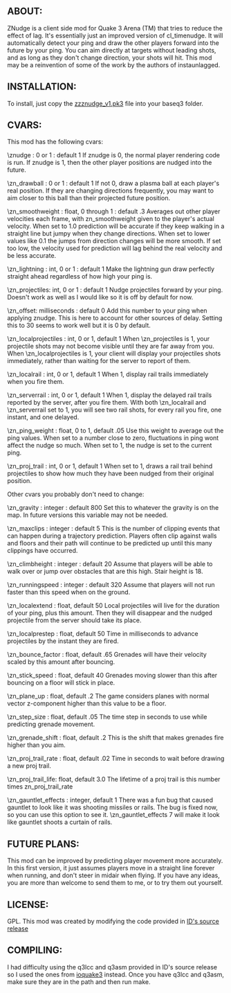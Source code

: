 ## ABOUT:

ZNudge is a client side mod for Quake 3 Arena (TM)
that tries to reduce the effect of lag.
It's essentially just an improved version of cl_timenudge.
It will automatically detect your ping and draw the other players forward
into the future by your ping. You can aim directly at targets
without leading shots, and as long as they don't change direction,
your shots will hit. This mod may be a reinvention of some of the work
by the authors of instaunlagged.


## INSTALLATION:

To install, just copy the [zzznudge_v1.pk3](https://github.com/ry4096/znudge/raw/master/znudge_v1/zzznudge_v1.pk3) file into your baseq3 folder.


## CVARS:

This mod has the following cvars:

\znudge : 0 or 1 : default 1
	If znudge is 0, the normal player rendering code is run.
	If znudge is 1, then the other player positions are nudged into the future.

\zn_drawball : 0 or 1 : default 1
	If not 0, draw a plasma ball at each player's real position.
	If they are changing directions frequently, you may want
	to aim closer to this ball than their projected future position.

\zn_smoothweight : float, 0 through 1 : default .3
	Averages out other player velocities each frame,
	with zn_smoothweight given to the player's actual velocity.
	When set to 1.0 prediction will be accurate if they keep walking
	in a straight line but jumpy when they change directions.
	When set to lower values like 0.1 the jumps from direction changes
	will be more smooth. If set too low, the velocity used for prediction
	will lag behind the real velocity and be less accurate.

\zn_lightning : int, 0 or 1 : default 1
	Make the lightning gun draw perfectly straight ahead regardless of how high
	your ping is. 

\zn_projectiles: int, 0 or 1 : default 1
	Nudge projectiles forward by your ping. Doesn't work as well as I would like
	so it is off by default for now.


\zn_offset: milliseconds : default 0
	Add this number to your ping when applying znudge. This is here
	to account for other sources of delay. Setting this to 30 seems
	to work well but it is 0 by default.


\zn_localprojectiles : int, 0 or 1, default 1
	When \zn_projectiles is 1, your projectile shots
	may not become visible until they are far away from you.
	When \zn_localprojectiles is 1, your client will display
	your projectiles shots immediately, rather than waiting
	for the server to report of them.
	

\zn_localrail : int, 0 or 1, default 1
	When 1, display rail trails immediately when you fire them.


\zn_serverrail : int, 0 or 1, default 1
	When 1, display the delayed rail trails reported by the server,
	after you fire them. With both \zn_localrail and
	\zn_serverrail set to 1, you will see two rail shots,
	for every rail you fire, one instant, and one delayed.

\zn_ping_weight : float, 0 to 1, default .05
	Use this weight to average out the ping values. When set to a number
	close to zero, fluctuations in ping wont affect the nudge so much.
	When set to 1, the nudge is set to the current ping.

\zn_proj_trail : int, 0 or 1, default 1
	When set to 1, draws a rail trail behind projectiles
	to show how much they have been nudged from their original
	position. 


Other cvars you probably don't need to change:

\zn_gravity : integer : default 800
	Set this to whatever the gravity is on the map.
	In future versions this variable may not be needed.


\zn_maxclips : integer : default 5
	This is the number of clipping events that can happen during
	a trajectory prediction. Players often clip against walls and
	floors and their path will continue to be predicted
	up until this many clippings have occurred.

\zn_climbheight : integer : default 20
	Assume that players will be able to walk over or jump over
	obstacles that are this high. Stair height is 18.

\zn_runningspeed : integer : default 320
	Assume that players will not run faster than this speed
	when on the ground.

\zn_localextend : float, default 50
	Local projectiles will live for the duration of your ping,
	plus this amount. Then they will disappear and the nudged projectile
	from the server should take its place.


\zn_localprestep : float, default 50
	Time in milliseconds to advance projectiles by
	the instant they are fired.


\zn_bounce_factor : float, default .65
	Grenades will have their velocity scaled by this amount
	after bouncing.

\zn_stick_speed : float, default 40
	Grenades moving slower than this after bouncing on a floor
	will stick in place.

\zn_plane_up : float, default .2
	The game considers planes with normal vector z-component higher
	than this value to be a floor.

\zn_step_size : float, default .05
	The time step in seconds to use while predicting grenade movement.

\zn_grenade_shift : float, default .2
	This is the shift that makes grenades fire higher than you aim.

\zn_proj_trail_rate : float, default .02
	Time in seconds to wait before drawing a new proj trail.

\zn_proj_trail_life: float, default 3.0
	The lifetime of a proj trail is this number times zn_proj_trail_rate

\zn_gauntlet_effects : integer, default 1
	There was a fun bug that caused gauntlet to look like it was shooting missiles or rails.
	The bug is fixed now, so you can use this option to see it.
	\zn_gauntlet_effects 7 will make it look like gauntlet shoots
	a curtain of rails.


## FUTURE PLANS:

This mod can be improved by predicting player movement more accurately.
In this first version, it just assumes players move in a straight line forever
when running, and don't steer in midair when flying. If you have any ideas,
you are more than welcome to send them to me, or to try them out yourself.

## LICENSE:

GPL. This mod was created by modifying the code provided in
[ID's source release](https://github.com/id-Software/Quake-III-Arena)

## COMPILING:

I had difficulty using the q3lcc and q3asm provided in ID's source release
so I used the ones from [ioquake3](https://github.com/ioquake/ioq3) instead.
Once you have q3lcc and q3asm, make sure they are in the path and then run make.
